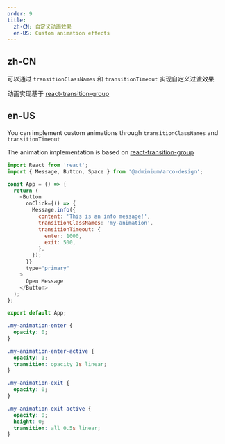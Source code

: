 ```yaml
---
order: 9
title:
  zh-CN: 自定义动画效果
  en-US: Custom animation effects
---
```


## zh-CN

可以通过 `transitionClassNames` 和 `transitionTimeout` 实现自定义过渡效果

动画实现基于 [react-transition-group](https://reactcommunity.org/react-transition-group/css-transition)


## en-US

You can implement custom animations through `transitionClassNames` and `transitionTimeout`

The animation implementation is based on [react-transition-group](https://reactcommunity.org/react-transition-group/css-transition)




```js
import React from 'react';
import { Message, Button, Space } from '@adminium/arco-design';

const App = () => {
  return (
    <Button
      onClick={() => {
        Message.info({
          content: 'This is an info message!',
          transitionClassNames: 'my-animation',
          transitionTimeout: {
            enter: 1000,
            exit: 500,
          },
        });
      }}
      type="primary"
    >
      Open Message
    </Button>
  );
};

export default App;
```

```css
.my-animation-enter {
  opacity: 0;
}

.my-animation-enter-active {
  opacity: 1;
  transition: opacity 1s linear;
}

.my-animation-exit {
  opacity: 0;
}

.my-animation-exit-active {
  opacity: 0;
  height: 0;
  transition: all 0.5s linear;
}
```
